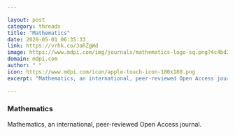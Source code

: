 ```yaml
---

layout: post
category: threads
title: "Mathematics"
date: 2020-05-01 06:35:33
link: https://vrhk.co/3aRZgWd
image: https://www.mdpi.com/img/journals/mathematics-logo-sq.png?4c4bd2c818fd7d64
domain: mdpi.com
author: " "
icon: https://www.mdpi.com/icon/apple-touch-icon-180x180.png
excerpt: "Mathematics, an international, peer-reviewed Open Access journal."

---
```


### Mathematics

Mathematics, an international, peer-reviewed Open Access journal.